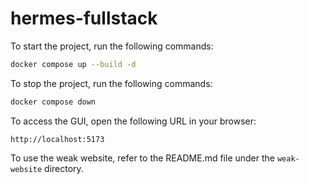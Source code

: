 # hermes-fullstack

To start the project, run the following commands:

```bash
docker compose up --build -d
```

To stop the project, run the following commands:

```bash
docker compose down
```

To access the GUI, open the following URL in your browser:

```
http://localhost:5173
```

To use the weak website, refer to the README.md file under the `weak-website` directory.
